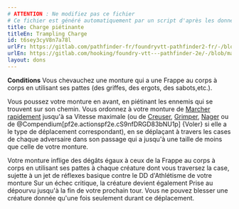 ```yaml
---
# ATTENTION : Ne modifiez pas ce fichier
# Ce fichier est généré automatiquement par un script d'après les données du module Foundry VTT officiel et de sa traduction
title: Charge piétinante
titleEn: Trampling Charge
id: t6sey3cyV8n7a78l
urlFr: https://gitlab.com/pathfinder-fr/foundryvtt-pathfinder2-fr/-/blob/master/data/feats/t6sey3cyV8n7a78l.htm
urlEn: https://gitlab.com/hooking/foundry-vtt---pathfinder-2e/-/blob/master/packs/data/feats.db/trampling-charge.json
layout: dons
---
```

**Conditions** Vous chevauchez une monture qui a une Frappe au corps à corps en utilisant ses pattes (des griffes, des ergots, des sabots,etc.).

Vous poussez votre monture en avant, en piétinant les ennemis qui se trouvent sur son chemin. Vous ordonnez à votre monture de [Marcher rapidement](../actions/marcher-rapidement.html) jusqu'à sa Vitesse maximale (ou de [Creuser](../actions/creuser.html), [Grimper](../actions/escalader.html),  [Nager](../actions/nager.html) ou de @Compendium[pf2e.actionspf2e.cS9nfDRGD83bNU1p] {Voler} si elle a le type de déplacement correspondant), en se déplaçant à travers les cases de chaque adversaire dans son passage qui a jusqu'à une taille de moins que celle de votre monture.

Votre monture inflige des dégâts égaux à ceux de la Frappe au corps à corps en utilisant ses pattes à chaque créature dont vous traversez la case, sujette à un jet de réflexes basique contre le DD d'Athlétisme de votre monture Sur un échec critique, la créature devient également Prise au dépourvu jusqu'à la fin de votre prochain tour. Vous ne pouvez blesser une créature donnée qu'une fois seulement durant ce déplacement.
